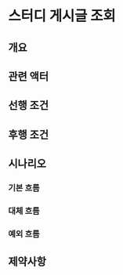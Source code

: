 # 스터디 게시글 조회

## 개요

## 관련 액터

## 선행 조건

## 후행 조건

## 시나리오

### 기본 흐름

### 대체 흐름

### 예외 흐름

## 제약사항
